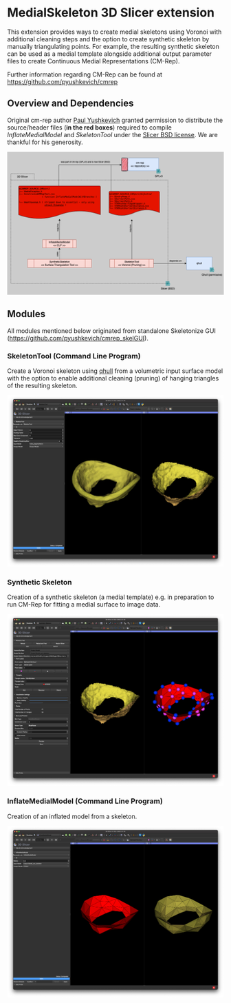 # MedialSkeleton 3D Slicer extension

This extension provides ways to create medial skeletons using Voronoi with additional cleaning steps and the option to
create synthetic skeleton by manually triangulating points. For example, the resulting synthetic skeleton can be used as
a medial template alongside additional output parameter files to create Continuous Medial Representations (CM-Rep).

Further information regarding CM-Rep can be found at https://github.com/pyushkevich/cmrep

## Overview and Dependencies

Original cm-rep author [Paul Yushkevich](https://github.com/pyushkevich) granted permission to distribute the
source/header files (**in the red boxes**) required to compile _InflateMedialModel_ and _SkeletonTool_ under
the [Slicer BSD license](License.txt). We are thankful for his generosity.

![ModuleOverview](overview.png)

## Modules

All modules mentioned below originated from standalone Skeletonize GUI (https://github.com/pyushkevich/cmrep_skelGUI).

### SkeletonTool (Command Line Program)

Create a Voronoi skeleton using [qhull](https://github.com/qhull/qhull) from a volumetric input surface model with the
option to enable additional cleaning (pruning) of hanging triangles of the resulting skeleton.

![](SkeletonTool/Screenshots/SkeletonTool01.png)


### Synthetic Skeleton

Creation of a synthetic skeleton (a medial template) e.g. in preparation to run CM-Rep for fitting a medial surface to
image data.

![](SyntheticSkeleton/Resources/Screenshots/SyntheticSkeleton01.png)


### InflateMedialModel (Command Line Program)

Creation of an inflated model from a skeleton.

![](InflateMedialModel/Screenshots/InflateMedialModel01.png)

